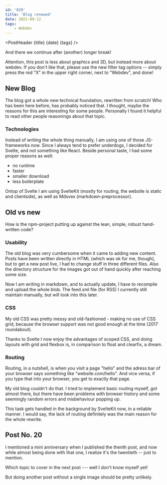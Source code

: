 ```yaml
---
id: '020'
title: 'Blog renewed'
date: 2021-09-12
tags:
    - Webdev
---
```




<script>
    import Link from '$lib/Link.svelte'
	import PostHeader from '$lib/PostHeader.svelte'
</script>



<PostHeader {title} {date} {tags} />

And there we continue after (another) longer break!

Attention, this post is less about graphics and 3D, but instead more about webdev. If you don't like that, please use the new filter tag options -- simply press the red "X" in the upper right corner, next to "Webdev", and done!

## New Blog

The blog got a whole new technical foundation, rewritten from scratch! Who has been here before, has probably noticed that. I thought, maybe the reasons for this are interesting for some people. Personally I found it helpful to read other people reasonings about that topic.

### Technologies

Instead of writing the whole thing manually, I am using one of those JS-frameworks now. Since I always tend to prefer underdogs, I decided for <Link href="https://svelte.dev">Svelte</Link>, and not something like React. Beside personal taste, I had some proper reasons as well:

- no runtime
- faster
- smaller down&shy;load
- less boiler&shy;plate

Ontop of Svelte I am using <Link href="https://kit.svelte.dev">Svelte&shy;Kit</Link> (mostly for routing, the website is static and clientside), as well as <Link href="https://mdsvex.com">Mdsvex</Link> (mark&shy;down-pre&shy;proces&shy;sor).

## Old vs new

How is the npm-project putting up against the lean, simple, robust hand-written code?

### Usability

The old blog was very cumbersome when it came to adding new content. Posts have been written directly in HTML (which was ok for me, though), but to get a new post live, I had to change stuff in three different files. Also the directory structure for the images got out of hand quickly after reaching some size.

Now I am writing in markdown, and to actually update, I have to recompile and upload the whole blob. The feed.xml file (for RSS) I currently still maintain manually, but will look into this later.

### CSS

My old CSS was pretty messy and old-fashioned - making no use of CSS grid, because the browser support was not good enough at the time (2017 roundabout).

Thanks to Svelte I now enjoy the advantages of scoped CSS, and doing layouts with grid and flexbox is, in comparison to float and clearfix, a dream.

### Routing

Routing, in a nutshell, is when you visit a page "hello" and the adress bar of your browser says something like "website.com/hello". And vice versa, if you type that into your browser, you get to exactly that page.

My old blog couldn't do that. I tried to implement basic routing myself, got almost there, but there have been problems with browser history and some seemingly random errors and misbehaviour popping up.

This task gets handled in the background by SvelteKit now, in a reliable manner. I would say, the lack of routing definitely was the main reason for the whole rewrite.

## Post No. 20

I mentioned a mini anniversary when I published the thenth post, and now while almost being done with that one, I realize it's the twentieth -- just to mention.

Which topic to cover in the next post --- well I don't know myself yet!

But doing another post without a single image should be pretty unlikely.

